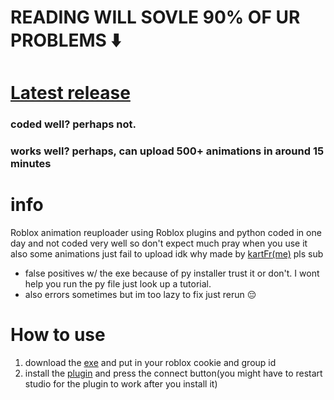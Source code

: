 # READING WILL SOVLE 90% OF UR PROBLEMS ⬇️
# [Latest release](https://github.com/kartFr/Auto-Animation-Stealer/releases/latest)
### coded well? perhaps not.
### works well? perhaps, can upload 500+ animations in around 15 minutes
# info
Roblox animation reuploader using Roblox plugins and python
coded in one day and not coded very well so don't expect much pray when you use it also some animations just fail to upload idk why
made by [kartFr(me)](https://www.youtube.com/channel/UCj0gxlFS3Av3Fweou2BhEdw) pls sub

- false positives w/ the exe because of py installer trust it or don't. I wont help you run the py file just look up a tutorial.
- also errors sometimes but im too lazy to fix just rerun 😔

# How to use

1. download the [exe](https://github.com/kartFr/Auto-Animation-Stealer/releases/latest) and put in your roblox cookie and group id
2. install the [plugin](https://create.roblox.com/marketplace/asset/15358287993/AnimationStealer%3Fkeyword=&pageNumber=&pagePosition=) and press the connect button(you might have to restart studio for the plugin to work after you install it)
